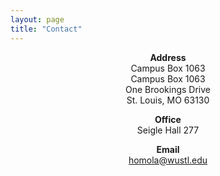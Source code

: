 ```yaml
---
layout: page
title: "Contact"
---
```


<p align="center"><b>Address</b><br>Campus Box 1063<br>Campus Box 1063<br>One Brookings Drive<br>St. Louis, MO 63130</p>

<p align="center"><b>Office</b><br>Seigle Hall 277</p>

<p align="center"><b>Email</b><br><a href="mailto:homola@wustl.edu">homola@wustl.edu</a></p>
